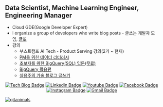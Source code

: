## Data Scientist, Machine Learning Engineer, Engineering Manager
- Cloud GDE(Google Developer Expert)
- I organize a group of developers who write blog posts - 글쓰는 개발자 모임, [글또](https://geultto.github.io/)
- 강의
  - 부스트캠프 AI Tech - Product Serving 강의(2기 ~ 현재)
  - [PM을 위한 데이터 리터러시](https://inf.run/MXw2)
  - [초보자를 위한 BigQuery(SQL) 입문(무료)](https://inf.run/p121d)
  - [BigQuery 활용편](https://inf.run/QVgPf)
  - [실용주의 기술 블로그 글쓰기](https://inf.run/LTwvh)


<div align=center>

[![Tech Blog Badge](http://img.shields.io/badge/-Tech%20blog-black?style=flat-square&logo=github&link=https://zzsza.github.io/)](https://zzsza.github.io/) 
[![Linkedin Badge](https://img.shields.io/badge/-LinkedIn-blue?style=flat-square&logo=Linkedin&logoColor=white&link=https://www.linkedin.com/in/seong-yun-byeon-8183a8113/)](https://www.linkedin.com/in/seong-yun-byeon-8183a8113/) 
[![Youtube Badge](https://img.shields.io/badge/Youtube-ff0000?style=flat-square&logo=youtube&link=https://www.youtube.com/c/kyleschool)](https://www.youtube.com/c/kyleschool) 
[![Facebook Badge](https://img.shields.io/badge/-Facebook-1877f2?style=flat-square&logo=facebook&logoColor=white&link=https://www.facebook.com/zzsza)](https://www.facebook.com/zzsza) 
[![Instagram Badge](https://img.shields.io/badge/-Instagram-dd2a7b?style=flat-square&logo=instagram&logoColor=white&link=https://www.instagram.com/data.scientist/)](https://www.instagram.com/data.scientist/) 
[![Gmail Badge](https://img.shields.io/badge/-Gmail-d14836?style=flat-square&logo=Gmail&logoColor=white&link=mailto:snugyun01@gmail.com)](mailto:snugyun01@gmail.com)
</div>


[![gitanimals](https://render.gitanimals.org/farms/zzsza)](https://github.com/devxb/gitanimals)
